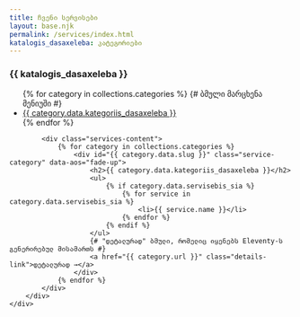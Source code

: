 ```yaml
---
title: ჩვენი სერვისები
layout: base.njk
permalink: /services/index.html
katalogis_dasaxeleba: კატეგორიები
---
```


<section class="services-page-section">
    <div class="container">
        <div class="services-page-layout">
            <aside class="services-nav" data-aos="fade-right">
                <h3>{{ katalogis_dasaxeleba }}</h3>
                <ul>
                    {% for category in collections.categories %}
                        {# ბმული მარცხენა მენიუში #}
                        <li><a href="#{{ category.data.slug }}">{{ category.data.kategoriis_dasaxeleba }}</a></li>
                    {% endfor %}
                </ul>
            </aside>

            <div class="services-content">
                {% for category in collections.categories %}
                    <div id="{{ category.data.slug }}" class="service-category" data-aos="fade-up">
                        <h2>{{ category.data.kategoriis_dasaxeleba }}</h2>
                        <ul>
                            {% if category.data.servisebis_sia %}
                                {% for service in category.data.servisebis_sia %}
                                    <li>{{ service.name }}</li>
                                {% endfor %}
                            {% endif %}
                        </ul>
                        {# "დეტალურად" ბმული, რომელიც იყენებს Eleventy-ს გენერირებულ მისამართს #}
                        <a href="{{ category.url }}" class="details-link">დეტალურად →</a>
                    </div>
                {% endfor %}
            </div>
        </div>
    </div>
</section>